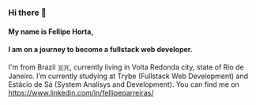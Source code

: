 ### Hi there 👋
#### My name is Fellipe Horta,
#### I am on a journey to become a fullstack web developer.

I'm from Brazil 🇧🇷, currently living in Volta Redonda city, state of Rio de Janeiro. 
I’m currently studying at Trybe (Fullstack Web Development) and Estácio de Sá (System Analisys and Development).
You can find me on https://www.linkedin.com/in/fellipeparreiras/


